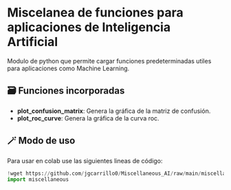 # Miscelanea de funciones para aplicaciones de Inteligencia Artificial

Modulo de python que permite cargar funciones predeterminadas utiles para aplicaciones como Machine Learning.

## 🗃️ Funciones incorporadas
- **plot_confusion_matrix**: Genera la gráfica de la matriz de confusión.
- **plot_roc_curve**: Genera la gráfica de la curva roc.

## 🪄 Modo de uso
Para usar en colab use las siguientes lineas de código:
``` python
!wget https://github.com/jgcarrillo0/Miscellaneous_AI/raw/main/miscellaneous.py
import miscellaneous
```
